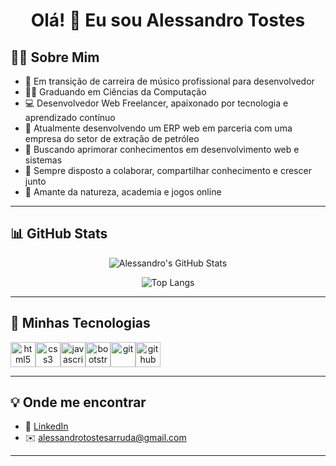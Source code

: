 <h1 align="center">Olá! 👋 Eu sou Alessandro Tostes</h1>

## 👨‍💻 Sobre Mim
- 🎸 Em transição de carreira de músico profissional para desenvolvedor
- 👨‍🎓 Graduando em Ciências da Computação
- 💻 Desenvolvedor Web Freelancer, apaixonado por tecnologia e aprendizado contínuo
- 🚀 Atualmente desenvolvendo um ERP web em parceria com uma empresa do setor de extração de petróleo
- 🧠 Buscando aprimorar conhecimentos em desenvolvimento web e sistemas
- 🤝 Sempre disposto a colaborar, compartilhar conhecimento e crescer junto
- 🌳 Amante da natureza, academia e jogos online

---

## 📊 **GitHub Stats**

<div align="center">
  
![Alessandro's GitHub Stats](https://github-readme-stats.vercel.app/api?username=alessandrotostes&show_icons=true&theme=radical)
  
![Top Langs](https://github-readme-stats.vercel.app/api/top-langs/?username=alessandrotostes&layout=compact&theme=radical)

</div>

---

## 🚀 **Minhas Tecnologias**

<div style="display: flex;" align="center">
  <img src="https://cdn.jsdelivr.net/gh/devicons/devicon/icons/html5/html5-original.svg" height="40" alt="html5"/>
  <img src="https://cdn.jsdelivr.net/gh/devicons/devicon/icons/css3/css3-original.svg" height="40" alt="css3"/>
  <img src="https://cdn.jsdelivr.net/gh/devicons/devicon/icons/javascript/javascript-original.svg" height="40" alt="javascript"/>
  <img src="https://cdn.jsdelivr.net/gh/devicons/devicon/icons/bootstrap/bootstrap-original.svg" height="40" alt="bootstrap"/>
  <img src="https://cdn.jsdelivr.net/gh/devicons/devicon/icons/git/git-original.svg" height="40" alt="git"/>
  <img src="https://cdn.jsdelivr.net/gh/devicons/devicon/icons/github/github-original.svg" height="40" alt="github"/>
</div>

---

## 💡 **Onde me encontrar**
- 🔗 [LinkedIn](https://www.linkedin.com/in/alessandro-tostes-940972242/)
- ✉️ alessandrotostesarruda@gmail.com

---

